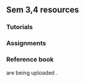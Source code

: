 ##  Sem 3,4 resources
### Tutorials 
### Assignments 
### Reference book                 
are being uploaded . 

